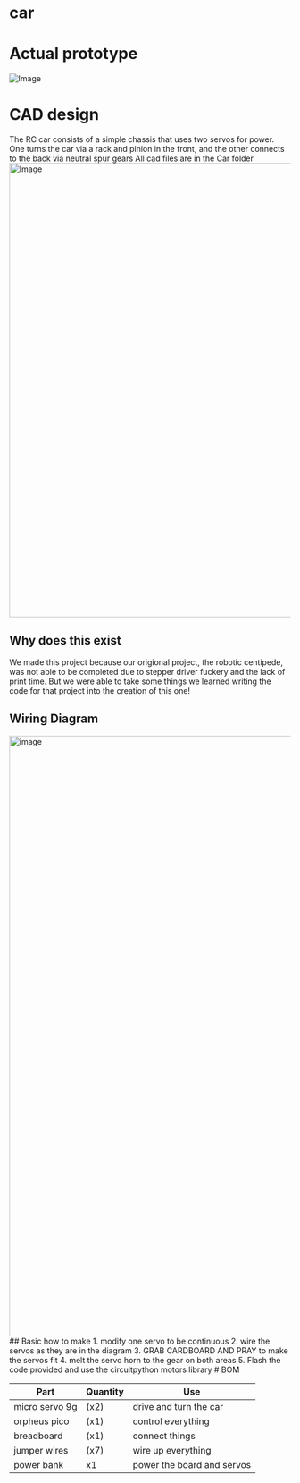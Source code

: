 # car

# Actual prototype
![Image](https://github.com/user-attachments/assets/a5708d1f-4ac0-4683-ab2f-47a7304bd330)


# CAD design
The RC car consists of a simple chassis that uses two servos for power. One turns the car via a rack and pinion in the front, and the other connects to the back via neutral spur gears
All cad files are in the Car folder
<img width="998" height="813" alt="Image" src="https://github.com/user-attachments/assets/1bbc824f-9355-42aa-b2e9-63a3c0db87bc" />
## Why does this exist
We made this project because our origional project, the robotic centipede, was not able to be completed due to stepper driver fuckery and the lack of print time. But we were able to take some things we learned writing the code for that project into the creation of this one!
## Wiring Diagram
<img width="1300" height="1075" alt="image" src="https://github.com/user-attachments/assets/f0056428-3f4a-4b12-ad12-389e3846a245" />
## Basic how to make
1. modify one servo to be continuous
2. wire the servos as they are in the diagram
3. GRAB CARDBOARD AND PRAY to make the servos fit
4. melt the servo horn to the gear on both areas
5. Flash the code provided and use the circuitpython motors library
# BOM

| Part | Quantity | Use |
|---|---|---|
|micro servo 9g | (x2)| drive and turn the car|
|orpheus pico | (x1) | control everything|
| breadboard | (x1) | connect things |
|jumper wires | (x7) | wire up everything|
|power bank | x1 | power the board and servos |
